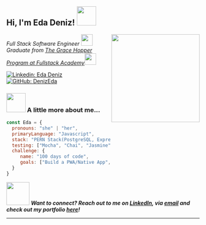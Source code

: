 <h2> Hi, I'm Eda Deniz! <img src="https://media.giphy.com/media/YrZECW1GgBkqat6F0B/giphy.gif" width="50" height="50"></h2>
<img align='right' src="https://media.giphy.com/media/L1R1tvI9svkIWwpVYr/giphy.gif" width="230">
<p><em>Full Stack Software Engineer <img src="https://media.giphy.com/media/WUlplcMpOCEmTGBtBW/giphy.gif" width="30"> 
  </br>
  Graduate from <a href="https://www.gracehopper.com/">The Grace Hopper Program at Fullstack Academy</a><img src="https://media.giphy.com/media/fYSnHlufseco8Fh93Z/giphy.gif" width="30">
</em></p>

[![Linkedin: Eda Deniz](https://img.shields.io/badge/-EdaDenizci-blue?style=flat-square&logo=Linkedin&logoColor=white&link=https://www.linkedin.com/in/EdaDenizci/)](https://www.linkedin.com/in/EdaDenizci/)
[![GitHub: DenizEda](https://img.shields.io/github/followers/DenizEda?label=follow&style=social)](https://github.com/DenizEda)

### <img src="https://media.giphy.com/media/VgCDAzcKvsR6OM0uWg/giphy.gif" width="50"> A little more about me...  

```javascript
const Eda = {
  pronouns: "she" | "her",
  primaryLanguage: "Javascript",
  stack: "PERN Stack(PostgreSQL, Express, React, and Node)",
  testing: ["Mocha", "Chai", "Jasmine"],
  challenge: {
     name: "100 days of code",
     goals: ["Build a PWA/Native App", "Create a Chrome Extension", "Learn GraphQL", "Learn Python"]
  }               
}
```

<img src="https://media.giphy.com/media/U6Fdki5Qp4S67irJqe/giphy.gif" width="60"> <em><b>Want to connect? Reach out to me on <a href="linkedin.com/in/EdaDenizci">LinkedIn</a>, via <a href="mailto:Eda.Deniz91@gmail.com">email</a> and check out my portfolio <a href='http://EdaDenizci.com/'>here</a>!</em>

---
